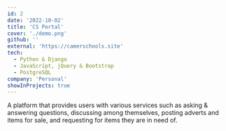 ```yaml
---
id: 2
date: '2022-10-02'
title: 'CS Portal'
cover: './demo.png'
github: ''
external: 'https://camerschools.site'
tech:
  - Python & Django
  - JavaScript, jQuery & Bootstrap
  - PostgreSQL
company: 'Personal'
showInProjects: true
---
```


A platform that provides users with various services such as asking & answering questions, discussing among themselves, posting adverts and items for sale, and requesting for items they are in need of.
